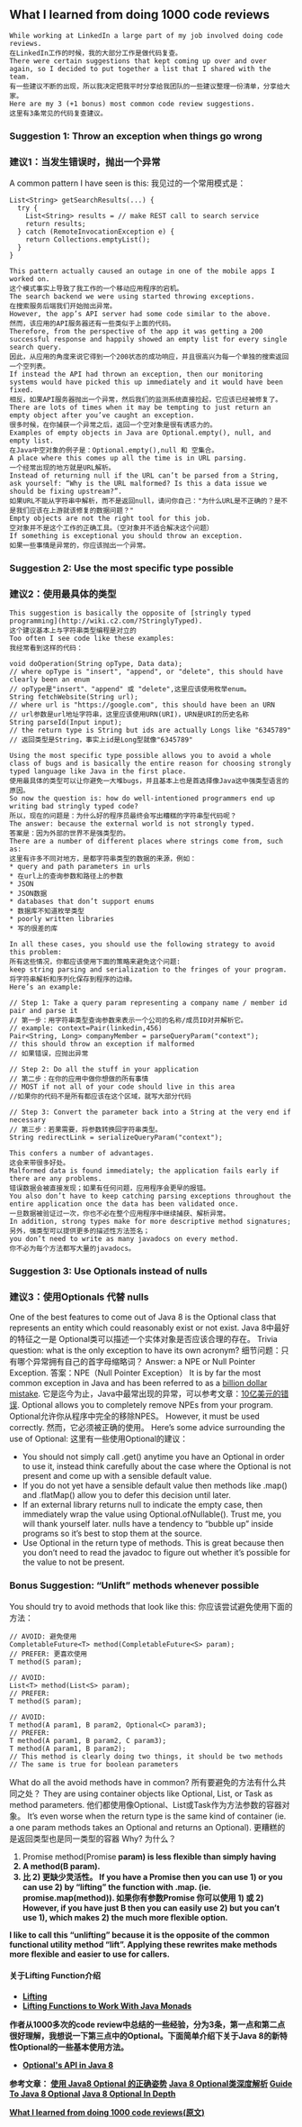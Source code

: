 ## What I learned from doing 1000 code reviews
    While working at LinkedIn a large part of my job involved doing code reviews. 
    在LinkedIn工作的时候，我的大部分工作是做代码复查。
    There were certain suggestions that kept coming up over and over again, so I decided to put together a list that I shared with the team.
    有一些建议不断的出现，所以我决定把我平时分享给我团队的一些建议整理一份清单，分享给大家。
    Here are my 3 (+1 bonus) most common code review suggestions.
    这里有3条常见的代码复查建议。
### Suggestion 1: Throw an exception when things go wrong 
### 建议1：当发生错误时，抛出一个异常
A common pattern I have seen is this:
我见过的一个常用模式是：
```
List<String> getSearchResults(...) {
  try {
    List<String> results = // make REST call to search service
    return results;
  } catch (RemoteInvocationException e) {
    return Collections.emptyList();
  }
}
```
    This pattern actually caused an outage in one of the mobile apps I worked on. 
    这个模式事实上导致了我工作的一个移动应用程序的宕机。
    The search backend we were using started throwing exceptions. 
    在搜索服务后端我们开始抛出异常。
    However, the app’s API server had some code similar to the above.
    然而，该应用的API服务器还有一些类似于上面的代码。 
    Therefore, from the perspective of the app it was getting a 200 successful response and happily showed an empty list for every single search query.
    因此，从应用的角度来说它得到一个200状态的成功响应，并且很高兴为每一个单独的搜索返回一个空列表。
    If instead the API had thrown an exception, then our monitoring systems would have picked this up immediately and it would have been fixed.
    相反，如果API服务器抛出一个异常，然后我们的监测系统直接捡起，它应该已经被修复了。
    There are lots of times when it may be tempting to just return an empty object after you’ve caught an exception.
    很多时候，在你捕获一个异常之后，返回一个空对象是很有诱惑力的。 
    Examples of empty objects in Java are Optional.empty(), null, and empty list. 
    在Java中空对象的例子是：Optional.empty(),null 和 空集合。
    A place where this comes up all the time is in URL parsing. 
    一个经常出现的地方就是URL解析。
    Instead of returning null if the URL can’t be parsed from a String, ask yourself: “Why is the URL malformed? Is this a data issue we should be fixing upstream?”.
    如果URL不能从字符串中解析，而不是返回null，请问你自己："为什么URL是不正确的？是不是我们应该在上游就该修复的数据问题？"
    Empty objects are not the right tool for this job. 
    空对象并不是这个工作的正确工具。（空对象并不适合解决这个问题）
    If something is exceptional you should throw an exception.
    如果一些事情是异常的，你应该抛出一个异常。
### Suggestion 2: Use the most specific type possible
### 建议2：使用最具体的类型
    This suggestion is basically the opposite of [stringly typed programming](http://wiki.c2.com/?StringlyTyped).
    这个建议基本上与字符串类型编程是对立的
    Too often I see code like these examples:
    我经常看到这样的代码：
```
void doOperation(String opType, Data data); 
// where opType is "insert", "append", or "delete", this should have clearly been an enum
// opType是"insert"、"append" 或 "delete",这里应该使用枚举enum。
String fetchWebsite(String url);
// where url is "https://google.com", this should have been an URN
// url参数是url地址字符串，这里应该使用URN(URI)，URN是URI的历史名称
String parseId(Input input);
// the return type is String but ids are actually Longs like "6345789"
// 返回类型是String，事实上id是Long型就像"6345789"
```
    Using the most specific type possible allows you to avoid a whole class of bugs and is basically the entire reason for choosing strongly typed language like Java in the first place.
    使用最具体的类型可以让你避免一大堆bugs，并且基本上也是首选择像Java这中强类型语言的原因。
    So now the question is: how do well-intentioned programmers end up writing bad stringly typed code? 
    所以，现在的问题是：为什么好的程序员最终会写出糟糕的字符串型代码呢？
    The answer: because the external world is not strongly typed. 
    答案是：因为外部的世界不是强类型的。
    There are a number of different places where strings come from, such as:
    这里有许多不同对地方，是都字符串类型的数据的来源，例如：
    * query and path parameters in urls 
    * 在url上的查询参数和路径上的参数
    * JSON
    * JSON数据
    * databases that don’t support enums
    * 数据库不知道枚举类型
    * poorly written libraries
    * 写的很差的库

    In all these cases, you should use the following strategy to avoid this problem: 
    所有这些情况，你都应该使用下面的策略来避免这个问题:
    keep string parsing and serialization to the fringes of your program.
    将字符串解析和序列化保存到程序的边缘。
    Here’s an example:
```
// Step 1: Take a query param representing a company name / member id pair and parse it
// 第一步：用字符串类型查询参数来表示一个公司的名称/成员ID对并解析它。
// example: context=Pair(linkedin,456)
Pair<String, Long> companyMember = parseQueryParam("context");
// this should throw an exception if malformed
// 如果错误，应抛出异常

// Step 2: Do all the stuff in your application
// 第二步：在你的应用中做你想做的所有事情
// MOST if not all of your code should live in this area
//如果你的代码不是所有都应该在这个区域，就写大部分代码

// Step 3: Convert the parameter back into a String at the very end if necessary
// 第三步：若果需要，将参数转换回字符串类型。
String redirectLink = serializeQueryParam("context");
```
    This confers a number of advantages. 
    这会来带很多好处。
    Malformed data is found immediately; the application fails early if there are any problems. 
    错误数据会被直接发现；如果有任何问题，应用程序会更早的报错。
    You also don’t have to keep catching parsing exceptions throughout the entire application once the data has been validated once.
    一旦数据被验证过一次，你也不必在整个应用程序中继续捕获、解析异常。
    In addition, strong types make for more descriptive method signatures; 
    另外，强类型可以提供更多的描述性方法签名；
    you don’t need to write as many javadocs on every method.
    你不必为每个方法都写大量的javadocs。
### Suggestion 3: Use Optionals instead of nulls
### 建议3：使用Optionals 代替 nulls
One of the best features to come out of Java 8 is the Optional class that represents an entity which could reasonably exist or not exist.
Java 8中最好的特征之一是 Optional类可以描述一个实体对象是否应该合理的存在。
Trivia question: what is the only exception to have its own acronym? 
细节问题：只有哪个异常拥有自己的首字母缩略词？
Answer: a NPE or Null Pointer Exception. 
答案：NPE（Null Pointer Exception）
It is by far the most common exception in Java and has been referred to as a [billion dollar mistake](https://www.infoq.com/presentations/Null-References-The-Billion-Dollar-Mistake-Tony-Hoare).
它是迄今为止，Java中最常出现的异常，可以参考文章：[10亿美元的错误](https://www.infoq.com/presentations/Null-References-The-Billion-Dollar-Mistake-Tony-Hoare).
Optional allows you to completely remove NPEs from your program. 
Optional允许你从程序中完全的移除NPES。
However, it must be used correctly. 
然而，它必须被正确的使用。
Here’s some advice surrounding the use of Optional:
这里有一些使用Optional的建议：
* You should not simply call .get() anytime you have an Optional in order to use it, instead think carefully about the case where the Optional is not present and come up with a sensible default value.
* If you do not yet have a sensible default value then methods like .map() and .flatMap() allow you to defer this decision until later.
* If an external library returns null to indicate the empty case, then immediately wrap the value using Optional.ofNullable(). Trust me, you will thank yourself later. nulls have a tendency to “bubble up” inside programs so it’s best to stop them at the source.
* Use Optional in the return type of methods. This is great because then you don’t need to read the javadoc to figure out whether it’s possible for the value to not be present.
### Bonus Suggestion: “Unlift” methods whenever possible
You should try to avoid methods that look like this:
你应该尝试避免使用下面的方法：
```
// AVOID: 避免使用
CompletableFuture<T> method(CompletableFuture<S> param);
// PREFER: 更喜欢使用
T method(S param);

// AVOID:
List<T> method(List<S> param);
// PREFER:
T method(S param);

// AVOID: 
T method(A param1, B param2, Optional<C> param3);
// PREFER:
T method(A param1, B param2, C param3);
T method(A param1, B param2);
// This method is clearly doing two things, it should be two methods
// The same is true for boolean parameters
```
What do all the avoid methods have in common? 
所有要避免的方法有什么共同之处？
They are using container objects like Optional, List, or Task as method parameters. 
他们都使用像Optional、List或Task作为方法参数的容器对象。
It’s even worse when the return type is the same kind of container (ie. a one param methods takes an Optional and returns an Optional).
更糟糕的是返回类型也是同一类型的容器
Why?
为什么？
1) Promise<A> method(Promise<B> param)
is less flexible than simply having
2) A method(B param).
1) 比 2) 更缺少灵活性。
If you have a Promise<B> then you can use 1) or you can use 2) by “lifting” the function with .map. (ie. promise.map(method)).
如果你有参数Promise<B> 你可以使用 1) 或 2)
However, if you have just B then you can easily use 2) but you can’t use 1), which makes 2) the much more flexible option.

I like to call this “unlifting” because it is the opposite of the common functional utility method “lift”. 
Applying these rewrites make methods more flexible and easier to use for callers.

#### 关于Lifting Function介绍
* [Lifting](https://wiki.haskell.org/Lifting)
* [Lifting Functions to Work With Java Monads](https://dzone.com/articles/lifting-functions-to-work-with-monads-in-java)

作者从1000多次的code review中总结的一些经验，分为3条，第一点和第二点很好理解，我想说一下第三点中的Optional。下面简单介绍下关于Java 8的新特性Optional的一些基本使用方法。
* [Optional's API in Java 8](https://docs.oracle.com/javase/8/docs/api/java/util/Optional.html)

参考文章：
[使用 Java8 Optional 的正确姿势](http://www.importnew.com/22060.html)
[Java 8 Optional类深度解析](https://wizardforcel.gitbooks.io/java8-tutorials/content/Java%208%20Optional%20%E7%B1%BB%E6%B7%B1%E5%BA%A6%E8%A7%A3%E6%9E%90.html)
[Guide To Java 8 Optional](https://www.baeldung.com/java-optional)
[Java 8 Optional In Depth](https://www.mkyong.com/java8/java-8-optional-in-depth/)


[What I learned from doing 1000 code reviews(原文)](https://hackernoon.com/what-i-learned-from-doing-1000-code-reviews-fe28d4d11c71)